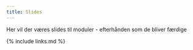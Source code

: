 ```yaml
---
title: Slides
---
```

Her vil der væres slides til moduler - efterhånden som de bliver færdige

{% include links.md %}
